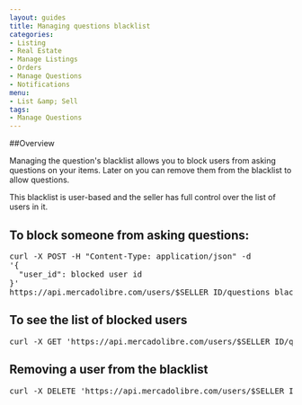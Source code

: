 ```yaml
---
layout: guides
title: Managing questions blacklist
categories: 
- Listing
- Real Estate
- Manage Listings
- Orders
- Manage Questions
- Notifications
menu: 
- List &amp; Sell
tags:
- Manage Questions
---
```



##Overview

Managing the question's blacklist allows you to block users from asking questions on your items. Later on you can remove them from the blacklist to allow questions.

This blacklist is user-based and the seller has full control over the list of users in it.

## To block someone from asking questions:

<pre class="terminal">
curl -X POST -H "Content-Type: application/json" -d
'{
  "user_id": blocked user id
}'
https://api.mercadolibre.com/users/$SELLER_ID/questions_blacklist?access_token=$ACCESS_TOKEN  
</pre>

## To see the list of blocked users

<pre class="terminal">
curl -X GET 'https://api.mercadolibre.com/users/$SELLER_ID/questions_blacklist?access_token=$ACCESS_TOKEN '
</pre>

## Removing a user from the blacklist

<pre class="terminal">
curl -X DELETE 'https://api.mercadolibre.com/users/$SELLER_ID/questions_blacklist/$USER_ID?access_token=$ACCESS_TOKEN '
</pre>

